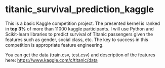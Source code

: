 # titanic_survival_prediction_kaggle
This is a basic Kaggle competition project. The presented kernel is ranked in **top 3%** of more than 11000 kaggle participants. I will use Python and Scikit-learn libraries to predict survival of Titanic passengers given the features such as gender, social class, etc. The key to success in this competition is appropriate feature engineering. 

You can get the data (train.csv, test.csv) and description of the features here: https://www.kaggle.com/c/titanic/data
